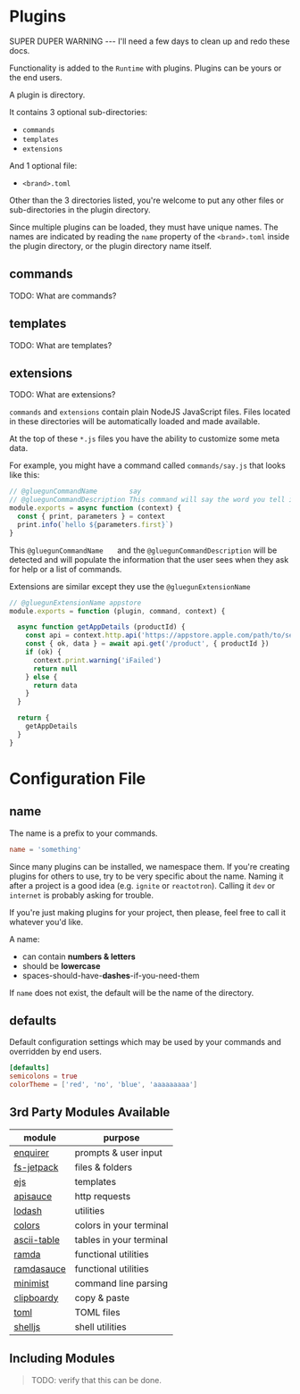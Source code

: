 # Plugins

SUPER DUPER WARNING --- I'll need a few days to clean up and redo these docs.

Functionality is added to the `Runtime` with plugins.  Plugins can be yours or the end users.

A plugin is directory.

It contains 3 optional sub-directories:

* `commands`
* `templates`
* `extensions`

And 1 optional file:

* `<brand>.toml`

Other than the 3 directories listed, you're welcome to put any other files or sub-directories in the plugin directory.

Since multiple plugins can be loaded, they must have unique names.  The names are indicated by reading the `name` property of the `<brand>.toml` inside the plugin directory, or the plugin directory name itself. 

## commands

TODO: What are commands?

## templates

TODO: What are templates?

## extensions

TODO: What are extensions?


`commands` and `extensions` contain plain NodeJS JavaScript files.  Files located in these
directories will be automatically loaded and made available.

At the top of these `*.js` files you have the ability to customize some meta data.

For example, you might have a command called `commands/say.js` that looks like this:

```js
// @gluegunCommandName        say
// @gluegunCommandDescription This command will say the word you tell it to.
module.exports = async function (context) {
  const { print, parameters } = context  
  print.info(`hello ${parameters.first}`)
}
```

This `@gluegunCommandName   ` and the `@gluegunCommandDescription` will be detected and will populate the information that
the user sees when they ask for help or a list of commands.

Extensions are similar except they use the `@gluegunExtensionName` 

```js
// @gluegunExtensionName appstore
module.exports = function (plugin, command, context) {

  async function getAppDetails (productId) {
    const api = context.http.api('https://appstore.apple.com/path/to/service')
    const { ok, data } = await api.get('/product', { productId })
    if (ok) {
      context.print.warning('iFailed')
      return null
    } else {
      return data
    }
  }

  return {
    getAppDetails
  }
}  
```


# Configuration File

## name

The name is a prefix to your commands.

```toml
name = 'something'
```

Since many plugins can be installed, we namespace them. If you're creating plugins
for others to use, try to be very specific about the name. Naming it after a project
is a good idea (e.g. `ignite` or `reactotron`). Calling it `dev` or `internet` is
probably asking for trouble.

If you're just making plugins for your project, then please, feel free to call it
whatever you'd like.

A name:

* can contain **numbers & letters**
* should be **lowercase**
* spaces-should-have-**dashes**-if-you-need-them

If `name` does not exist, the default will be the name of the directory. 

## defaults

Default configuration settings which may be used by your commands and overridden by end users.

```toml
[defaults]
semicolons = true
colorTheme = ['red', 'no', 'blue', 'aaaaaaaaa']
```


## 3rd Party Modules Available

module                                                  | purpose
--------------------------------------------------------|-------------------------
[enquirer](https://github.com/enquirer/enquirer)        | prompts & user input
[fs-jetpack](https://github.com/szwacz/fs-jetpack)      | files & folders
[ejs](https://github.com/mde/ejs)                       | templates
[apisauce](https://github.com/skellock/apisauce)        | http requests
[lodash](https://github.com/lodash/lodash)              | utilities
[colors](https://github.com/Marak/colors.js)            | colors in your terminal
[ascii-table](https://github.com/sorensen/ascii-table)  | tables in your terminal
[ramda](https://github.com/ramda/ramda)                 | functional utilities
[ramdasauce](https://github.com/skellock/ramdasauce)    | functional utilities
[minimist](https://github.com/substack/minimist)        | command line parsing
[clipboardy](https://github.com/sindresorhus/clipboardy)| copy & paste
[toml](https://github.com/BinaryMuse/toml-node)         | TOML files
[shelljs](https://github.com/shelljs/shelljs)           | shell utilities
## Including Modules

> TODO: verify that this can be done.

